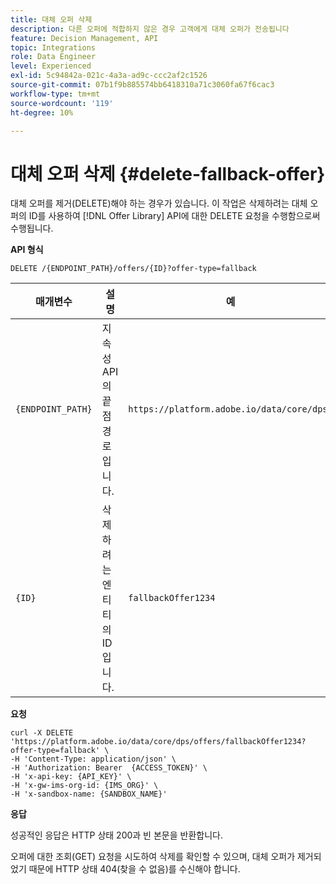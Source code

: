 ```yaml
---
title: 대체 오퍼 삭제
description: 다른 오퍼에 적합하지 않은 경우 고객에게 대체 오퍼가 전송됩니다
feature: Decision Management, API
topic: Integrations
role: Data Engineer
level: Experienced
exl-id: 5c94842a-021c-4a3a-ad9c-ccc2af2c1526
source-git-commit: 07b1f9b885574bb6418310a71c3060fa67f6cac3
workflow-type: tm+mt
source-wordcount: '119'
ht-degree: 10%

---
```



# 대체 오퍼 삭제 {#delete-fallback-offer}

대체 오퍼를 제거(DELETE)해야 하는 경우가 있습니다. 이 작업은 삭제하려는 대체 오퍼의 ID를 사용하여 [!DNL Offer Library] API에 대한 DELETE 요청을 수행함으로써 수행됩니다.

**API 형식**

```http
DELETE /{ENDPOINT_PATH}/offers/{ID}?offer-type=fallback
```

| 매개변수 | 설명 | 예 |
| --------- | ----------- | ------- |
| `{ENDPOINT_PATH}` | 지속성 API의 끝점 경로입니다. | `https://platform.adobe.io/data/core/dps/` |
| `{ID}` | 삭제하려는 엔티티의 ID입니다. | `fallbackOffer1234` |

**요청**

```shell
curl -X DELETE 'https://platform.adobe.io/data/core/dps/offers/fallbackOffer1234?offer-type=fallback' \
-H 'Content-Type: application/json' \
-H 'Authorization: Bearer  {ACCESS_TOKEN}' \
-H 'x-api-key: {API_KEY}' \
-H 'x-gw-ims-org-id: {IMS_ORG}' \
-H 'x-sandbox-name: {SANDBOX_NAME}'
```

**응답**

성공적인 응답은 HTTP 상태 200과 빈 본문을 반환합니다.

오퍼에 대한 조회(GET) 요청을 시도하여 삭제를 확인할 수 있으며, 대체 오퍼가 제거되었기 때문에 HTTP 상태 404(찾을 수 없음)를 수신해야 합니다.
